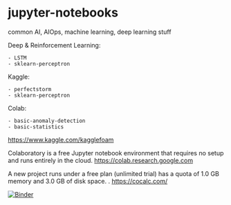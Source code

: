 # jupyter-notebooks


common AI, AIOps, machine learning, deep learning stuff

Deep & Reinforcement Learning:

    - LSTM
    - sklearn-perceptron


Kaggle:

    - perfectstorm
    - sklearn-perceptron
    
Colab:

    - basic-anomaly-detection
    - basic-statistics
    
https://www.kaggle.com/kagglefoam

Colaboratory is a free Jupyter notebook environment that requires no setup and runs entirely in the cloud.
https://colab.research.google.com

A new project runs under a free plan (unlimited trial) has a quota of 1.0 GB memory and 3.0 GB of disk space. .
https://cocalc.com/

[![Binder](https://mybinder.org/badge_logo.svg)](https://mybinder.org/v2/gh/githubfoam/jupyter-notebooks/master)

